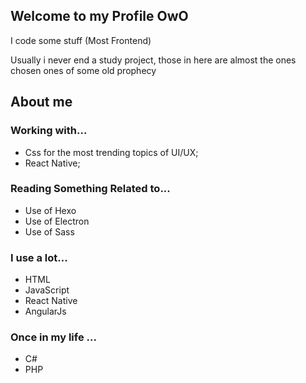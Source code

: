 ## Welcome to my Profile OwO
I code some stuff (Most Frontend)

Usually i never end a study project, those in here are almost the ones chosen ones of some old prophecy

## About me
### Working with...

- Css for the most trending topics of UI/UX;
- React Native;
### Reading Something Related to...

- Use of Hexo
- Use of Electron 
- Use of Sass

### I use a lot...

- HTML
- JavaScript
- React Native
- AngularJs
### Once in my life ...
- C#
- PHP
